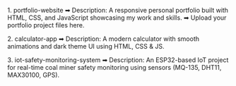 1️. portfolio-website
➡ Description: A responsive personal portfolio built with HTML, CSS, and JavaScript showcasing my work and skills.
➡ Upload your portfolio project files here.

2️. calculator-app
➡ Description: A modern calculator with smooth animations and dark theme UI using HTML, CSS & JS.

3️. iot-safety-monitoring-system
➡ Description: An ESP32-based IoT project for real-time coal miner safety monitoring using sensors (MQ-135, DHT11, MAX30100, GPS).
